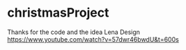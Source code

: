 # christmasProject
Thanks for the code and the idea Lena Design 
https://www.youtube.com/watch?v=57dwr46bwdU&t=600s
